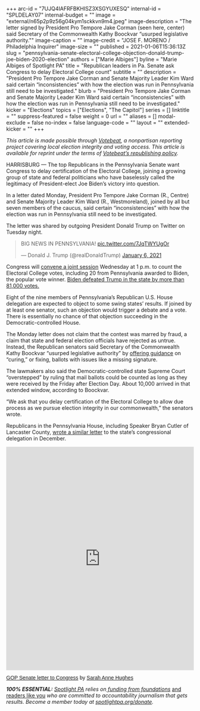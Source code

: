 +++
arc-id = "7UJQ4IAFRFBKHISZ3XSGYUXESQ"
internal-id = "SPLDELAY07"
internal-budget = ""
image = "external/n65p2p9z56g04kym1sckkvn9m4.jpeg"
image-description = "The letter signed by President Pro Tempore Jake Corman (seen here, center) said Secretary of the Commonwealth Kathy Boockvar “usurped legislative authority.\""
image-caption = ""
image-credit = "JOSE F. MORENO / Philadelphia Inquirer"
image-size = ""
published = 2021-01-06T15:36:13Z
slug = "pennsylvania-senate-electoral-college-objection-donald-trump-joe-biden-2020-election"
authors = ["Marie Albiges"]
byline = "Marie Albiges of Spotlight PA"
title = "Republican leaders in Pa. Senate ask Congress to delay Electoral College count"
subtitle = ""
description = "President Pro Tempore Jake Corman and Senate Majority Leader Kim Ward said certain “inconsistencies” with how the election was run in Pennsylvania still need to be investigated."
blurb = "President Pro Tempore Jake Corman and Senate Majority Leader Kim Ward said certain “inconsistencies” with how the election was run in Pennsylvania still need to be investigated."
kicker = "Elections"
topics = ["Elections", "The Capitol"]
series = []
linktitle = ""
suppress-featured = false
weight = 0
url = ""
aliases = []
modal-exclude = false
no-index = false
language-code = ""
layout = ""
extended-kicker = ""
+++

<i>This article is made possible through </i><a href="http://votebeat.org/"><i>Votebeat</i></a><i>, a nonpartisan reporting project covering local election integrity and voting access. This article is available for reprint under the terms of </i><a href="https://votebeat.org/republishing/"><i>Votebeat’s republishing policy</i></a><i>.</i>

HARRISBURG — The top Republicans in the Pennsylvania Senate want Congress to delay certification of the Electoral College, joining a growing group of state and federal politicians who have baselessly called the legitimacy of President-elect Joe Biden’s victory into question.

In a letter dated Monday, President Pro Tempore Jake Corman (R., Centre) and Senate Majority Leader Kim Ward (R., Westmoreland), joined by all but seven members of the caucus, said certain “inconsistencies” with how the election was run in Pennsylvania still need to be investigated.

The letter was shared by outgoing President Donald Trump on Twitter on Tuesday night.

<blockquote class="twitter-tweet"><p lang="cy" dir="ltr">BIG NEWS IN PENNSYLVANIA! <a href="https://t.co/7JqTWYUgOr">pic.twitter.com/7JqTWYUgOr</a></p>&mdash; Donald J. Trump (@realDonaldTrump) <a href="https://twitter.com/realDonaldTrump/status/1346652589673345024?ref_src=twsrc%5Etfw">January 6, 2021</a></blockquote>
<script async src="https://platform.twitter.com/widgets.js" charset="utf-8"></script>


Congress will <a href="https://www.inquirer.com/politics/election/electoral-college-certification-congress-pence-pennsylvania-20210106.html" target=_blank>convene a joint session</a> Wednesday at 1 p.m. to count the Electoral College votes, including 20 from Pennsylvania awarded to Biden, the popular vote winner. <a href="https://www.inquirer.com/politics/election/pennsylvania-2020-election-biden-trump-20201129.html" target=_blank>Biden defeated Trump in the state by more than 81,000 votes.</a>

Eight of the nine members of Pennsylvania’s Republican U.S. House delegation are expected to object to some swing states’ results. If joined by at least one senator, such an objection would trigger a debate and a vote. There is essentially no chance of that objection succeeding in the Democratic-controlled House.

The Monday letter does not claim that the contest was marred by fraud, a claim that state and federal election officials have rejected as untrue. Instead, the Republican senators said Secretary of the Commonwealth Kathy Boockvar “usurped legislative authority” by <a href="https://www.spotlightpa.org/news/2020/12/pennsylvania-election-2020-act-77-mail-voting-republican-audit/">offering guidance</a> on “curing,” or fixing, ballots with issues like a missing signature.

The lawmakers also said the Democratic-controlled state Supreme Court “overstepped” by ruling that mail ballots could be counted as long as they were received by the Friday after Election Day. About 10,000 arrived in that extended window, according to Boockvar.

“We ask that you delay certification of the Electoral College to allow due process as we pursue election integrity in our commonwealth,” the senators wrote.

Republicans in the Pennsylvania House, including Speaker Bryan Cutler of Lancaster County, <a href="https://www.spotlightpa.org/news/2020/12/pennsylvania-electors-republican-reject-congress-bryan-cutler/">wrote a similar letter</a> to the state’s congressional delegation in December.

<iframe class="scribd_iframe_embed" title="GOP Senate letter to Congress" src="https://www.scribd.com/embeds/489945100/content?start_page=1&view_mode=scroll&access_key=key-29gXRO2IEpbetVJqdcQL" data-auto-height="true" data-aspect-ratio="0.7729220222793488" scrolling="no" width="100%" height="600" frameborder="0"></iframe><p  style="   margin: 12px auto 6px auto;   font-family: Helvetica,Arial,Sans-serif;   font-style: normal;   font-variant: normal;   font-weight: normal;   font-size: 14px;   line-height: normal;   font-size-adjust: none;   font-stretch: normal;   -x-system-font: none;   display: block;"   ><a title="View GOP Senate letter to Congress on Scribd" href="https://www.scribd.com/document/489945100/GOP-Senate-letter-to-Congress#from_embed"  style="text-decoration: underline;">GOP Senate letter to Congress</a> by <a title="View Sarah Anne Hughes's profile on Scribd" href="https://www.scribd.com/user/507961525/Sarah-Anne-Hughes#from_embed"  style="text-decoration: underline;">Sarah Anne Hughes</a></p>

<i><b>100% ESSENTIAL:</b></i><i> </i><a href="https://www.spotlightpa.org/"><i>Spotlight PA</i></a><i> relies on</i><a href="https://www.spotlightpa.org/support"><i> funding from foundations</i></a><i> </i><a href="https://www.spotlightpa.org/support">and readers like you</a><i> who are committed to accountability journalism that gets results. Become a member today at </i><a href="http://checkout.fundjournalism.org/memberform?org_id=spotlightpa&campaign=701f4000000TVuIAAW"><i>spotlightpa.org/donate</i></a><i>.</i>
